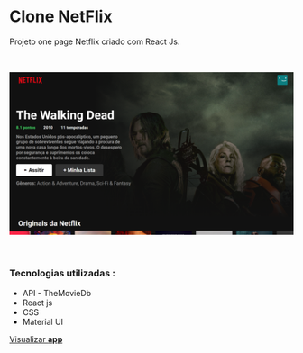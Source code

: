 # Clone NetFlix
<p>Projeto one page Netflix criado com React Js.</p>

<img src="./public/projeto-netflix.png" alt='netflix page' style="padding-block: 2rem">

### Tecnologias utilizadas :
<ul text-align='center'>
  <li>API - TheMovieDb</li>
  <li>React js</li>
  <li>CSS</li>
  <li>Material UI</li>
</ul>

<a href="https://samaelmelo.github.io/clone-netflix" target="_blank">Visualizar __app__</a>
